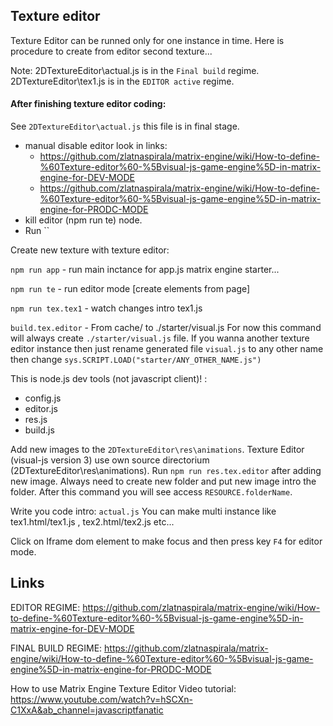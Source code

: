 
## Texture editor

Texture Editor can be runned only for one instance in time.
Here is procedure to create from editor second texture...

Note:
2DTextureEditor\actual.js is in the `Final build` regime.
2DTextureEditor\tex1.js is in the `EDITOR active` regime.

#### After finishing texture editor coding:
See `2DTextureEditor\actual.js` this file is in final stage.
 - manual disable editor look in links:
   - https://github.com/zlatnaspirala/matrix-engine/wiki/How-to-define-%60Texture-editor%60-%5Bvisual-js-game-engine%5D-in-matrix-engine-for-DEV-MODE
   - https://github.com/zlatnaspirala/matrix-engine/wiki/How-to-define-%60Texture-editor%60-%5Bvisual-js-game-engine%5D-in-matrix-engine-for-PRODC-MODE
 - kill editor (npm run te) node.
 - Run ``

Create new texture with texture editor:

`npm run app`  - run main inctance for app.js matrix engine starter...

`npm run te`   - run editor mode [create elements from page]

`npm run tex.tex1`  - watch changes intro tex1.js

`build.tex.editor`  - From cache/ to ./starter/visual.js
 For now this command will always create `./starter/visual.js` file.
 If you wanna another texture editor instance then just rename generated file `visual.js`
 to any other name then change `sys.SCRIPT.LOAD("starter/ANY_OTHER_NAME.js")`


This is node.js dev tools (not javascript client)! :
 - config.js
 - editor.js
 - res.js
 - build.js

Add new images to the `2DTextureEditor\res\animations`. Texture Editor (visual-js version 3) use own source directorium 
(2DTextureEditor\res\animations). Run `npm run res.tex.editor` after adding new image. Always need to create new folder and put new image intro the folder. After this command you will see access `RESOURCE.folderName`.

Write you code intro: `actual.js`
You can make multi instance like tex1.html/tex1.js , tex2.html/tex2.js etc...

Click on Iframe dom element to make focus and then press key `F4` for editor mode.

## Links

EDITOR REGIME:
https://github.com/zlatnaspirala/matrix-engine/wiki/How-to-define-%60Texture-editor%60-%5Bvisual-js-game-engine%5D-in-matrix-engine-for-DEV-MODE


FINAL BUILD REGIME:
https://github.com/zlatnaspirala/matrix-engine/wiki/How-to-define-%60Texture-editor%60-%5Bvisual-js-game-engine%5D-in-matrix-engine-for-PRODC-MODE


How to use Matrix Engine Texture Editor Video tutorial:
https://www.youtube.com/watch?v=hSCXn-C1XxA&ab_channel=javascriptfanatic